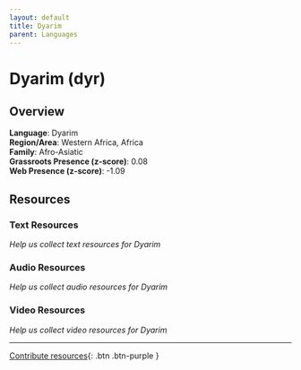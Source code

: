 ```yaml
---
layout: default
title: Dyarim
parent: Languages
---
```


# Dyarim (dyr)

## Overview

**Language**: Dyarim  
**Region/Area**: Western Africa, Africa  
**Family**: Afro-Asiatic  
**Grassroots Presence (z-score)**: 0.08  
**Web Presence (z-score)**: -1.09  

## Resources

### Text Resources
*Help us collect text resources for Dyarim*

### Audio Resources
*Help us collect audio resources for Dyarim*

### Video Resources
*Help us collect video resources for Dyarim*

---

[Contribute resources](https://forms.office.com/e/1SfLJx3u1r){: .btn .btn-purple }
